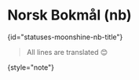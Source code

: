 # Norsk Bokmål (nb)
{id="statuses-moonshine-nb-title"}


> All lines are translated 😊
>
{style="note"}
